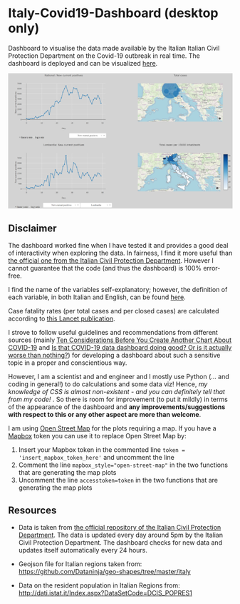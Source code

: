 # Italy-Covid19-Dashboard (desktop only)

Dashboard to visualise the data made available by the Italian Italian Civil Protection Department on the Covid-19 outbreak in real time.
The dashboard is deployed and can be visualized [here](https://italy-covid19-dashboard.herokuapp.com/).

![Dashboard screenshot](screenshot.PNG)


## Disclaimer
The dashboard worked fine when I have tested it and provides a good deal of interactivity when exploring the data. In fairness, I find it more useful than [the official one from the Italian Civil Protection Department](http://opendatadpc.maps.arcgis.com/apps/opsdashboard/index.html#/b0c68bce2cce478eaac82fe38d4138b1).  However I cannot guarantee that the code (and thus the dashboard) is 100% error-free.

I find the name of the variables self-explanatory; however, the definition of each variable, in both Italian and English, can be found [here](https://github.com/pcm-dpc/COVID-19/blob/master/README.md).

Case fatality rates (per total cases and per closed cases) are calculated according to [this Lancet publication](https://www.thelancet.com/journals/laninf/article/PIIS1473-3099(20)30246-2/fulltext).

I strove to follow useful guidelines and recommendations from different sources (mainly [Ten Considerations Before You Create Another Chart About COVID-19]([https://medium.com/nightingale/ten-considerations-before-you-create-another-chart-about-covid-19-27d3bd691be8](https://medium.com/nightingale/ten-considerations-before-you-create-another-chart-about-covid-19-27d3bd691be8)) and [Is that COVID-19 data dashboard doing good? Or is it actually worse than nothing?](https://towardsdatascience.com/is-that-covid-19-data-dashboard-doing-good-or-is-it-actually-worse-than-nothing-de43da1c98be)) for developing a dashboard about such a sensitive topic in a proper and conscientious way. 

However, I am a scientist and and engineer and I mostly use Python (... and coding in general!) to do calculations and some data viz! Hence, *my knowledge of CSS is almost non-existent - and you can definitely tell that from my code!* . So there is room for improvement (to put it mildly) in terms of the appearance of the dashboard and **any improvements/suggestions with respect to this or any other aspect are more than welcome**. 

I am using [Open Street Map](https://www.openstreetmap.org) for the plots requiring a map. If you have a [Mapbox](https://www.mapbox.com/) token you can use it to replace Open Street Map by:
1. Insert your Mapbox token in the commented line `token = 'insert_mapbox_token_here'` and uncomment the line
2. Comment the line `mapbox_style="open-street-map"` in the two functions that are generating the map plots
3. Uncomment the line `accesstoken=token` in the two functions that are generating the map plots

## Resources
* Data is taken from [the official repository of the Italian Civil Protection Department](https://github.com/pcm-dpc/COVID-19). The data is updated every day around 5pm by the Italian Civil Protection Department. The dashboard checks for new data and updates itself automatically every 24 hours.

* Geojson file for Italian regions taken from: https://github.com/Dataninja/geo-shapes/tree/master/italy

* Data on the resident population in Italian Regions from: http://dati.istat.it/Index.aspx?DataSetCode=DCIS_POPRES1
